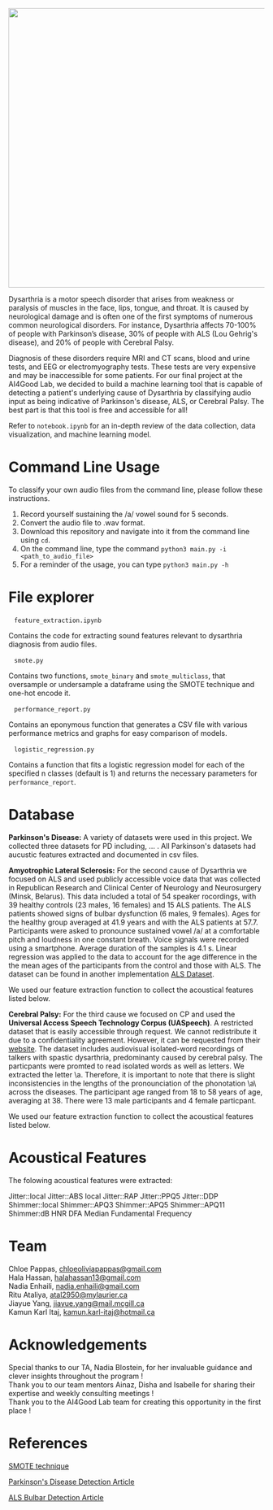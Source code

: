 <p align="center">
  <img width="550" src="https://user-images.githubusercontent.com/49031258/122465135-b89f9c00-cf85-11eb-9e3b-b123e2dcae44.jpg">
</p>

Dysarthria is a motor speech disorder that arises from weakness or paralysis of muscles in the face, lips, tongue, and throat. It is caused by neurological damage and is often one of the first symptoms of numerous common neurological disorders. For instance, Dysarthria affects 70-100% of people with Parkinson’s disease, 30% of people with ALS (Lou Gehrig's disease), and 20% of people with Cerebral Palsy. 

Diagnosis of these disorders require MRI and CT scans, blood and urine tests, and EEG or electromyography tests. These tests are very expensive and may be inaccessible for some patients. For our final project at the AI4Good Lab, we decided to build a machine learning tool that is capable of detecting a patient's underlying cause of Dysarthria by classifying audio input as being indicative of Parkinson's disease, ALS, or Cerebral Palsy. The best part is that this tool is free and accessible for all!

Refer to `notebook.ipynb` for an in-depth review of the data collection, data visualization, and machine learning model.

# Command Line Usage
To classify your own audio files from the command line, please follow these instructions.  
1. Record yourself sustaining the /a/ vowel sound for 5 seconds. 
2. Convert the audio file to .wav format.
3. Download this repository and navigate into it from the command line using ```cd```.
4. On the command line, type the command ``` python3 main.py -i <path_to_audio_file> ```
5. For a reminder of the usage, you can type ``` python3 main.py -h ```

# File explorer
` ` ` feature_extraction.ipynb ` ` ` 

Contains the code for extracting sound features relevant to dysarthria diagnosis from audio files.

 ` ` ` smote.py ` ` `

Contains two functions, `smote_binary` and `smote_multiclass`, that oversample or undersample a dataframe using the SMOTE technique and one-hot encode it.

` ` ` performance_report.py ` ` `

Contains an eponymous function that generates a CSV file with various performance metrics and graphs for easy comparison of models.

` ` ` logistic_regression.py ` ` `

Contains a function that fits a logistic regression model for each of the specified n classes (default is 1) and returns the necessary parameters for `performance_report`.


# Database
**Parkinson's Disease:**
A variety of datasets were used in this project. We collected three datasets for PD including, ... . All Parkinson's datasets had aucustic features extracted and documented in csv files. 

**Amyotrophic Lateral Sclerosis:**
For the second cause of Dysarthria we focused on ALS and used publicly accessible voice data that was collected in Republican Research and Clinical Center of Neurology and Neurosurgery (Minsk, Belarus). This data included a total of  54 speaker rocordings, with 39 healthy controls (23 males, 16 females) and 15 ALS patients. The ALS patients showed signs of bulbar dysfunction (6 males, 9 females). Ages for the healthy group averaged at 41.9 years and with the ALS patients at 57.7. Participants were asked to pronounce sustained vowel /a/ at a comfortable pitch and loudness in one constant breath. Voice signals were recorded using a smartphone. Average duration of the samples is 4.1 s. Linear regression was applied to the data to account for the age difference in the the mean ages of the participants from the control and those with ALS. The dataset can be found in another implementation [ALS Dataset](https://github.com/Mak-Sim/Troparion/tree/master/SPA2019).

We used our feature extraction function to collect the acoustical features listed below. 

**Cerebral Palsy:**
For the third cause we focused on CP and used the **Universal Access Speech Technology Corpus (UASpeech)**. A restricted dataset that is easily accessible through request. We cannot redistribute it due to a confidentiality agreement. However, it can be requested from their [website](http://isle.illinois.edu/sst/data/UASpeech/index.html). The dataset includes audiovisual isolated-word recordings of talkers with spastic dysarthria, predominanty caused by cerebral palsy. The particpants were promted to read isolated words as well as letters. We extracted the letter \a\. Therefore, it is important to note that there is slight inconsistencies in the lengths of the pronounciation of the phonotation \a\ across the diseases. The participant age ranged from 18 to 58 years of age, averaging at 38. There were 13 male participants and 4 female particpant. 

We used our feature extraction function to collect the acoustical features listed below. 

# Acoustical Features
The folowing acoustical features were extracted:

Jitter::local
Jitter::ABS local
Jitter::RAP
Jitter::PPQ5
Jitter::DDP
Shimmer::local
Shimmer::APQ3
Shimmer::APQ5
Shimmer::APQ11
Shimmer:dB
HNR
DFA
Median Fundamental Frequency

# Team
Chloe Pappas, <chloeoliviapappas@gmail.com>  
Hala Hassan, <halahassan13@gmail.com>  
Nadia Enhaili, <nadia.enhaili@gmail.com>  
Ritu Ataliya, <atal2950@mylaurier.ca>  
Jiayue Yang, <jiayue.yang@mail.mcgill.ca>  
Kamun Karl Itaj, <kamun.karl-itaj@hotmail.ca>  

# Acknowledgements
Special thanks to our TA, Nadia Blostein, for her invaluable guidance and clever insights throughout the program !  
Thank you to our team mentors Ainaz, Disha and Isabelle for sharing their expertise and weekly consulting meetings !  
Thank you to the AI4Good Lab team for creating this opportunity in the first place !

# References
[SMOTE technique](https://machinelearningmastery.com/smote-oversampling-for-imbalanced-classification/)

[Parkinson's Disease Detection Article](https://www.researchgate.net/publication/347520593_Parkinson%27s_Disease_Detection_from_Voice_and_Speech_Data_Using_Machine_Learning)

[ALS Bulbar Detection Article](https://www.bsuir.by/m/12_100229_1_139167.pdf)
